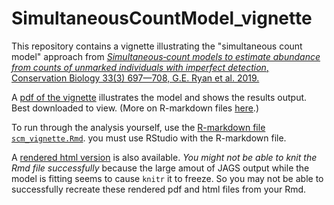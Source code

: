 # SimultaneousCountModel_vignette

This repository contains a vignette illustrating the "simultaneous count model" approach from [*Simultaneous‐count models to estimate abundance from counts of unmarked individuals with imperfect detection*, Conservation Biology 33(3) 697—708, G.E. Ryan et al. 2019.]( https://doi.org/10.1111/cobi.13261)

A [pdf of the vignette](https://github.com/geryan/SimultaneousCountModel_vignette/blob/master/simultaneous_count_model_vignette.pdf) illustrates the model and shows the results output. Best downloaded to view. (More on R-markdown files [here](https://rmarkdown.rstudio.com).)

To run through the analysis yourself, use the [R-markdown file `scm_vignette.Rmd`](https://github.com/geryan/SimultaneousCountModel_vignette/blob/master/scm_vignette.Rmd). you must use RStudio with the R-markdown file.

A [rendered html version](https://github.com/geryan/SimultaneousCountModel_vignette/blob/master/simultaneous_count_model_vignette.html) is also available. *You might not be able to knit the Rmd file successfully* because the large amout of JAGS output while the model is fitting seems to cause `knitr` it to freeze. So you may not be able to successfully recreate these rendered pdf and html files from your Rmd.

